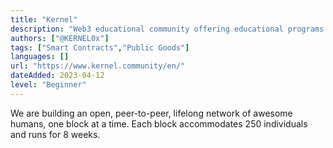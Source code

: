 ```yaml
---
title: "Kernel"
description: "Web3 educational community offering educational programs."
authors: ["@KERNEL0x"]
tags: ["Smart Contracts","Public Goods"]
languages: []
url: "https://www.kernel.community/en/"
dateAdded: 2023-04-12
level: "Beginner"
---
```


We are building an open, peer-to-peer, lifelong network of awesome humans, one block at a time. Each block accommodates 250 individuals and runs for 8 weeks. 